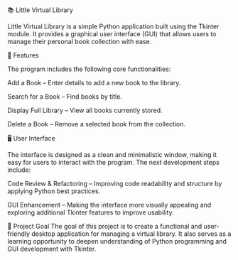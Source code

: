 📚 Little Virtual Library

Little Virtual Library is a simple Python application built using the Tkinter module. It provides a graphical user interface (GUI) that allows users to manage their personal book collection with ease.



🔧 Features

The program includes the following core functionalities:

Add a Book – Enter details to add a new book to the library.

Search for a Book – Find books by title.

Display Full Library – View all books currently stored.

Delete a Book – Remove a selected book from the collection.



🖥️ User Interface

The interface is designed as a clean and minimalistic window, making it easy for users to interact with the program. The next development steps include:

Code Review & Refactoring – Improving code readability and structure by applying Python best practices.

GUI Enhancement – Making the interface more visually appealing and exploring additional Tkinter features to improve usability.



🎯 Project Goal
The goal of this project is to create a functional and user-friendly desktop application for managing a virtual library. It also serves as a learning opportunity to deepen understanding of Python programming and GUI development with Tkinter.
